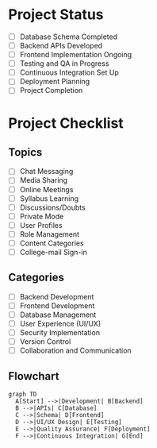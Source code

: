 # Project Status

- [ ] Database Schema Completed
- [ ] Backend APIs Developed
- [ ] Frontend Implementation Ongoing
- [ ] Testing and QA in Progress
- [ ] Continuous Integration Set Up
- [ ] Deployment Planning
- [ ] Project Completion

# Project Checklist

## Topics
- [ ] Chat Messaging
- [ ] Media Sharing
- [ ] Online Meetings
- [ ] Syllabus Learning
- [ ] Discussions/Doubts
- [ ] Private Mode
- [ ] User Profiles
- [ ] Role Management
- [ ] Content Categories
- [ ] College-mail Sign-in

## Categories
- [ ] Backend Development
- [ ] Frontend Development
- [ ] Database Management
- [ ] User Experience (UI/UX)
- [ ] Security Implementation
- [ ] Version Control
- [ ] Collaboration and Communication

## Flowchart
```mermaid
graph TD
  A[Start] -->|Development| B[Backend]
  B -->|APIs| C[Database]
  C -->|Schema| D[Frontend]
  D -->|UI/UX Design| E[Testing]
  E -->|Quality Assurance| F[Deployment]
  F -->|Continuous Integration| G[End]
```

